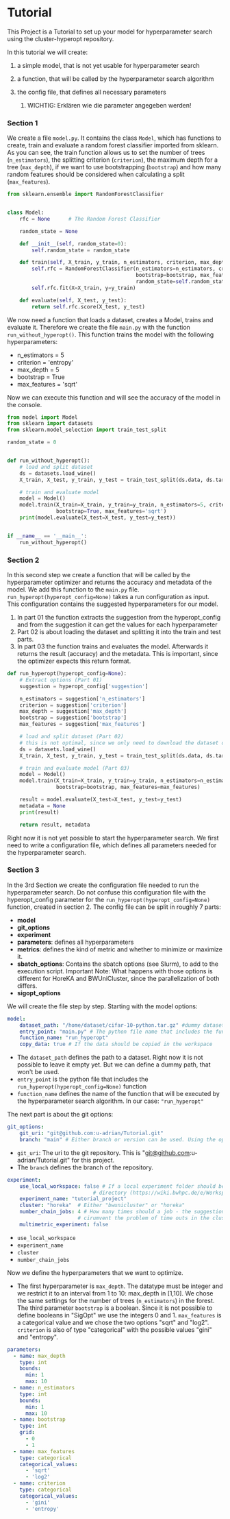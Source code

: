 # Tutorial

This Project is a Tutorial to set up your model for hyperparameter search using the cluster-hyperopt repository.

In this tutorial we will create:

1. a simple model, that is not yet usable for hyperparameter search

2. a function, that will be called by the hyperparameter search algorithm

3. the config file, that defines all necessary parameters
   1. WICHTIG: Erklären wie die parameter angegeben werden!
   

### Section 1
We create a file ```model.py```. It contains the class ```Model```, 
which has functions to create, train and evaluate a random forest classifier imported from sklearn.
As you can see, the train function allows us to set the number of trees (```n_estimators```), 
the splitting criterion (```criterion```), the maximum depth for a tree (```max_depth```), 
if we want to use bootstrapping (```bootstrap```) and how many random features 
should be considered when calculating a split (```max_features```).
```py
from sklearn.ensemble import RandomForestClassifier


class Model:
    rfc = None      # The Random Forest Classifier

    random_state = None

    def __init__(self, random_state=0):
        self.random_state = random_state

    def train(self, X_train, y_train, n_estimators, criterion, max_depth, bootstrap, max_features):
        self.rfc = RandomForestClassifier(n_estimators=n_estimators, criterion=criterion, max_depth=max_depth,
                                          bootstrap=bootstrap, max_features=max_features,
                                          random_state=self.random_state)
        self.rfc.fit(X=X_train, y=y_train)

    def evaluate(self, X_test, y_test):
        return self.rfc.score(X_test, y_test)
```

We now need a function that loads a dataset, creates a Model, trains and evaluate it. 
Therefore we create the file ```main.py``` with the function ```run_without_hyperopt()```.
This function trains the model with the following hyperparameters:
   - n_estimators = 5
   - criterion = 'entropy'
   - max_depth = 5
   - bootstrap = True
   - max_features = 'sqrt'

Now we can execute this function and will see the accuracy of the model in the console.
```py
from model import Model
from sklearn import datasets
from sklearn.model_selection import train_test_split

random_state = 0


def run_without_hyperopt():
    # load and split dataset
    ds = datasets.load_wine()
    X_train, X_test, y_train, y_test = train_test_split(ds.data, ds.target, test_size=0.33, random_state=random_state)

    # train and evaluate model
    model = Model()
    model.train(X_train=X_train, y_train=y_train, n_estimators=5, criterion='entropy', max_depth=5,
                bootstrap=True, max_features='sqrt')
    print(model.evaluate(X_test=X_test, y_test=y_test))


if __name__ == '__main__':
    run_without_hyperopt()
```


### Section 2
In this second step we create a function that will be called by the 
hyperparameter optimizer and returns the accuracy and metadata of the model.
We add this function to the ```main.py``` file.
```run_hyperopt(hyperopt_config=None)``` takes a run configuration as input. 
This configuration contains the suggested hyperparameters for our model.
   1. In part 01 the function extracts the suggestion from the hyperopt_config
   and from the suggestion it can get the values for each hyperparameter
   2. Part 02 is about loading the dataset and splitting it into the train and test parts.
   3. In part 03 the function trains and evaluates the model. Afterwards it returns 
   the result (accuracy) and the metadata. 
   This is important, since the optimizer expects this return format.
```py
def run_hyperopt(hyperopt_config=None):
    # Extract options (Part 01)
    suggestion = hyperopt_config['suggestion']

    n_estimators = suggestion['n_estimators']
    criterion = suggestion['criterion']
    max_depth = suggestion['max_depth']
    bootstrap = suggestion['bootstrap']
    max_features = suggestion['max_features']

    # load and split dataset (Part 02)
    # this is not optimal, since we only need to download the dataset once. We only use this for simplicity
    ds = datasets.load_wine()
    X_train, X_test, y_train, y_test = train_test_split(ds.data, ds.target, test_size=0.33, random_state=random_state)

    # train and evaluate model (Part 03)
    model = Model()
    model.train(X_train=X_train, y_train=y_train, n_estimators=n_estimators, criterion=criterion, max_depth=max_depth,
                bootstrap=bootstrap, max_features=max_features)

    result = model.evaluate(X_test=X_test, y_test=y_test)
    metadata = None
    print(result)

    return result, metadata
```
Right now it is not yet possible to start the hyperparameter search. We first need to write a 
configuration file, which defines all parameters needed for the hyperparameter search.


### Section 3
In the 3rd Section we create the configuration file needed to run the hyperparameter search. 
Do not confuse this configuration file with the hyperopt_config parameter
for the ```run_hyperopt(hyperopt_config=None)``` function, created in section 2.
The config file can be split in roughly 7 parts:
   - **model**
   - **git_options**
   - **experiment**
   - **parameters**: defines all hyperparameters
   - **metrics**: defines the kind of metric and whether to minimize or maximize it.
   - **sbatch_options**: Contains the sbatch options (see Slurm), to add to the execution script. 
                     Important Note: What happens with those options is different for HoreKA 
                     and BWUniCluster, since the parallelization of both differs.
   - **sigopt_options**

We will create the file step by step. Starting with the model options:
```yaml
model:
    dataset_path: "/home/dataset/cifar-10-python.tar.gz" #dummy dataset.
    entry_point: "main.py" # The python file name that includes the function for evaluating the suggestions
    function_name: "run_hyperopt"
    copy_data: true # If the data should be copied in the workspace
```
- The ```dataset_path``` defines the path to a dataset. Right now it is not possible to leave it empty yet. 
    But we can define a dummy path, that won't be used.
- ```entry_point``` is the python file that includes the ```run_hyperopt(hyperopt_config=None)``` function
- ```function_name``` defines the name of the function that will be executed by the hyperparameter search algorithm.
    In our case: ```"run_hyperopt"```

The next part is about the git options:
```yaml
git_options:
    git_uri: "git@github.com:u-adrian/Tutorial.git"
    branch: "main" # Either branch or version can be used. Using the option version allows to load specific tags
```
- ```git_uri```: The uri to the git repository. This is "git@github.com:u-adrian/Tutorial.git" for this project.
- The ```branch``` defines the branch of the repository.

```yaml
experiment:
    use_local_workspace: false # If a local experiment folder should be created in root folder or a dedicated workspace
                            # directory (https://wiki.bwhpc.de/e/Workspace)
    experiment_name: "tutorial_project"
    cluster: "horeka"  # Either "bwunicluster" or "horeka"
    number_chain_jobs: 4 # How many times should a job - the suggestion evaluation - be chained together. It is used to
                       # cirumvent the problem of time outs in the cluster
    multimetric_experiment: false
```
- ```use_local_workspace```
- ```experiment_name```
- ```cluster```
- ```number_chain_jobs```

Now we define the hyperparameters that we want to optimize.
- The first hyperparameter is ```max_depth```. The datatype must be integer and we restrict it to an interval from 
    1 to 10: max_depth in [1,10]. We chose the same settings for the number of 
    trees (```n_estimators```) in the forest. The third parameter ```bootstrap``` is a boolean. 
    Since it is not possible to define booleans in "SigOpt" we use the integers 0 and 1.
    ```max_features``` is a categorical value and we chose the two options "sqrt" and "log2".
    ```criterion``` is also of type "categorical" with the possible values "gini" and "entropy".
```yaml
parameters:
  - name: max_depth
    type: int
    bounds:
      min: 1
      max: 10
  - name: n_estimators
    type: int
    bounds:
      min: 1
      max: 10
  - name: bootstrap
    type: int
    grid:
      - 0
      - 1
  - name: max_features
    type: categorical
    categorical_values:
      - 'sqrt'
      - 'log2'
  - name: criterion
    type: categorical
    categorical_values:
      - 'gini'
      - 'entropy'
```

